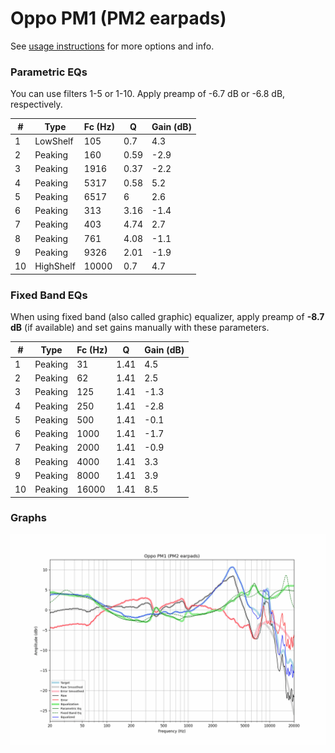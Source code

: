 # Oppo PM1 (PM2 earpads)
See [usage instructions](https://github.com/jaakkopasanen/AutoEq#usage) for more options and info.

### Parametric EQs
You can use filters 1-5 or 1-10. Apply preamp of -6.7 dB or -6.8 dB, respectively.

|   # | Type      |   Fc (Hz) |    Q |   Gain (dB) |
|-----|-----------|-----------|------|-------------|
|   1 | LowShelf  |       105 | 0.7  |         4.3 |
|   2 | Peaking   |       160 | 0.59 |        -2.9 |
|   3 | Peaking   |      1916 | 0.37 |        -2.2 |
|   4 | Peaking   |      5317 | 0.58 |         5.2 |
|   5 | Peaking   |      6517 | 6    |         2.6 |
|   6 | Peaking   |       313 | 3.16 |        -1.4 |
|   7 | Peaking   |       403 | 4.74 |         2.7 |
|   8 | Peaking   |       761 | 4.08 |        -1.1 |
|   9 | Peaking   |      9326 | 2.01 |        -1.9 |
|  10 | HighShelf |     10000 | 0.7  |         4.7 |

### Fixed Band EQs
When using fixed band (also called graphic) equalizer, apply preamp of **-8.7 dB** (if available) and set gains manually with these parameters.

|   # | Type    |   Fc (Hz) |    Q |   Gain (dB) |
|-----|---------|-----------|------|-------------|
|   1 | Peaking |        31 | 1.41 |         4.5 |
|   2 | Peaking |        62 | 1.41 |         2.5 |
|   3 | Peaking |       125 | 1.41 |        -1.3 |
|   4 | Peaking |       250 | 1.41 |        -2.8 |
|   5 | Peaking |       500 | 1.41 |        -0.1 |
|   6 | Peaking |      1000 | 1.41 |        -1.7 |
|   7 | Peaking |      2000 | 1.41 |        -0.9 |
|   8 | Peaking |      4000 | 1.41 |         3.3 |
|   9 | Peaking |      8000 | 1.41 |         3.9 |
|  10 | Peaking |     16000 | 1.41 |         8.5 |

### Graphs
![](./Oppo%20PM1%20(PM2%20earpads).png)
